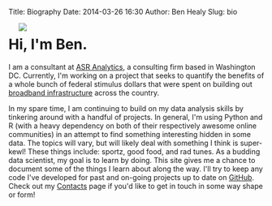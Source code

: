 Title: Biography
Date: 2014-03-26 16:30
Author: Ben Healy
Slug: bio

<img style="float:left" src="https://raw2.github.com/bheal521/bheal521.github.io/master/images/myAvatar.jpg" hspace="20"/>

Hi, I'm Ben.
===============
I am a consultant at [ASR Analytics], a consulting firm based in Washington DC. Currently, I'm working on a project that seeks to quantify the 
benefits of a whole bunch of federal stimulus dollars that were spent on building out [broadband infrastructure] across the country.

In my spare time, I am continuing to build on my data analysis skills by tinkering around with a handful of projects. In general, I'm using
Python and R (with a heavy dependency on both of their respectively awesome online communities) in an attempt to find something interesting 
hidden in some data. The topics will vary, but will likely deal with something I think is super-kewl! These things include: sportz, good food, 
and rad tunes. As a budding data scientist, my goal is to learn by doing. This site gives me a chance to document some of 
the things I learn about along the way. I'll try to keep any code I've developed for past and on-going projects up to date on [GitHub]. Check out my [Contacts]
page if you'd like to get in touch in some way shape or form!


[ASR Analytics]: http://www.asranalytics.com/
[broadband infrastructure]: http://www2.ntia.doc.gov/BTOPmap/
[GitHub]: https://github.com/bheal521
[Contacts]: http://bheal521.github.io/pages/contact.html